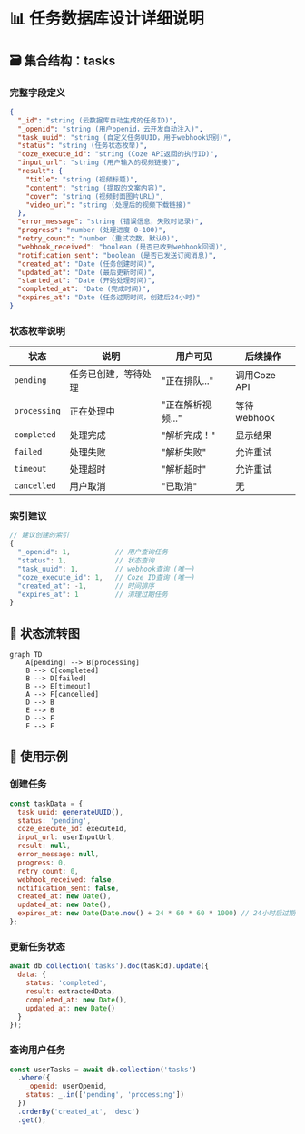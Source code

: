 # 📊 任务数据库设计详细说明

## 🗃️ 集合结构：tasks

### 完整字段定义

```json
{
  "_id": "string (云数据库自动生成的任务ID)",
  "_openid": "string (用户openid，云开发自动注入)",
  "task_uuid": "string (自定义任务UUID，用于webhook识别)",
  "status": "string (任务状态枚举)",
  "coze_execute_id": "string (Coze API返回的执行ID)",
  "input_url": "string (用户输入的视频链接)",
  "result": {
    "title": "string (视频标题)",
    "content": "string (提取的文案内容)",
    "cover": "string (视频封面图片URL)",
    "video_url": "string (处理后的视频下载链接)"
  },
  "error_message": "string (错误信息，失败时记录)",
  "progress": "number (处理进度 0-100)",
  "retry_count": "number (重试次数，默认0)",
  "webhook_received": "boolean (是否已收到webhook回调)",
  "notification_sent": "boolean (是否已发送订阅消息)",
  "created_at": "Date (任务创建时间)",
  "updated_at": "Date (最后更新时间)",
  "started_at": "Date (开始处理时间)",
  "completed_at": "Date (完成时间)",
  "expires_at": "Date (任务过期时间，创建后24小时)"
}
```

### 状态枚举说明

| 状态 | 说明 | 用户可见 | 后续操作 |
|------|------|----------|----------|
| `pending` | 任务已创建，等待处理 | "正在排队..." | 调用Coze API |
| `processing` | 正在处理中 | "正在解析视频..." | 等待webhook |
| `completed` | 处理完成 | "解析完成！" | 显示结果 |
| `failed` | 处理失败 | "解析失败" | 允许重试 |
| `timeout` | 处理超时 | "解析超时" | 允许重试 |
| `cancelled` | 用户取消 | "已取消" | 无 |

### 索引建议

```javascript
// 建议创建的索引
{
  "_openid": 1,           // 用户查询任务
  "status": 1,            // 状态查询
  "task_uuid": 1,         // webhook查询 (唯一)
  "coze_execute_id": 1,   // Coze ID查询 (唯一)
  "created_at": -1,       // 时间排序
  "expires_at": 1         // 清理过期任务
}
```

## 🔄 状态流转图

```mermaid
graph TD
    A[pending] --> B[processing]
    B --> C[completed]
    B --> D[failed]
    B --> E[timeout]
    A --> F[cancelled]
    D --> B
    E --> B
    D --> F
    E --> F
```

## 📝 使用示例

### 创建任务
```javascript
const taskData = {
  task_uuid: generateUUID(),
  status: 'pending',
  coze_execute_id: executeId,
  input_url: userInputUrl,
  result: null,
  error_message: null,
  progress: 0,
  retry_count: 0,
  webhook_received: false,
  notification_sent: false,
  created_at: new Date(),
  updated_at: new Date(),
  expires_at: new Date(Date.now() + 24 * 60 * 60 * 1000) // 24小时后过期
};
```

### 更新任务状态
```javascript
await db.collection('tasks').doc(taskId).update({
  data: {
    status: 'completed',
    result: extractedData,
    completed_at: new Date(),
    updated_at: new Date()
  }
});
```

### 查询用户任务
```javascript
const userTasks = await db.collection('tasks')
  .where({
    _openid: userOpenid,
    status: _.in(['pending', 'processing'])
  })
  .orderBy('created_at', 'desc')
  .get();
```
